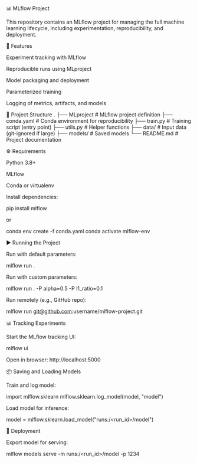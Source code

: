 📊 MLflow Project

This repository contains an MLflow project for managing the full machine learning lifecycle, including experimentation, reproducibility, and deployment.

🚀 Features

Experiment tracking with MLflow

Reproducible runs using MLproject

Model packaging and deployment

Parameterized training

Logging of metrics, artifacts, and models

📂 Project Structure
.
├── MLproject              # MLflow project definition
├── conda.yaml             # Conda environment for reproducibility
├── train.py               # Training script (entry point)
├── utils.py               # Helper functions
├── data/                  # Input data (git-ignored if large)
├── models/                # Saved models
└── README.md              # Project documentation

⚙️ Requirements

Python 3.8+

MLflow

Conda or virtualenv

Install dependencies:

pip install mlflow


or

conda env create -f conda.yaml
conda activate mlflow-env

▶️ Running the Project

Run with default parameters:

mlflow run .


Run with custom parameters:

mlflow run . -P alpha=0.5 -P l1_ratio=0.1


Run remotely (e.g., GitHub repo):

mlflow run git@github.com:username/mlflow-project.git

📊 Tracking Experiments

Start the MLflow tracking UI:

mlflow ui


Open in browser: http://localhost:5000

📦 Saving and Loading Models

Train and log model:

import mlflow.sklearn
mlflow.sklearn.log_model(model, "model")


Load model for inference:

model = mlflow.sklearn.load_model("runs:/<run_id>/model")

🚀 Deployment

Export model for serving:

mlflow models serve -m runs:/<run_id>/model -p 1234


